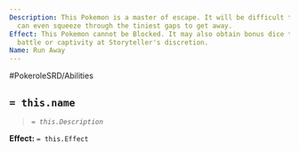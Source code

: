 ```yaml
---
Description: This Pokemon is a master of escape. It will be difficult to catch and
  can even squeeze through the tiniest gaps to get away.
Effect: This Pokemon cannot be Blocked. It may also obtain bonus dice to escape from
  battle or captivity at Storyteller's discretion.
Name: Run Away
---
```


#PokeroleSRD/Abilities

## `= this.name`

> *`= this.Description`*

**Effect:** `= this.Effect`

